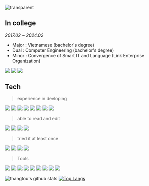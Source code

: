 ![transparent](https://capsule-render.vercel.app/api?type=transparent&fontColor=703ee5&text=Thangyou&height=150&fontSize=60&desc=welcome%20✨&descAlignY=75&descAlign=60)


## In college
_2017.02 ~ 2024.02_
- Major : Vietnamese (bachelor's degree)
- Dual : Computer Engineering (bachelor's degree)
- Minor : Convergence of Smart IT and Language (Link Enterprise Organization)



<img src="https://img.shields.io/badge/Instagram-E4405F?style=flat-square&logo=Git&logoColor=white"/> <img src="https://img.shields.io/badge/Tistory-000000?style=flat-square&logo=Tistory&logoColor=white"/> <img src="https://img.shields.io/badge/Velog-20C997?style=flat-square&logo=Velog&logoColor=white"/>

## Tech
> experience in devloping


<img src="https://img.shields.io/badge/C-A8B9CC?style=flat-square&logo=C&logoColor=white"/> <img src="https://img.shields.io/badge/CSharp-239120?style=flat-square&logo=CSharp&logoColor=white"/> <img src="https://img.shields.io/badge/Java-66595C?style=flat-square&logo=Java&logoColor=white"/>
<img src="https://img.shields.io/badge/Linux-FCC624?style=flat-square&logo=Linux&logoColor=white"/>
<img src="https://img.shields.io/badge/MariaDB-003545?style=flat-square&logo=MySQL&logoColor=white"/>
<img src="https://img.shields.io/badge/MySQL-4479A1?style=flat-square&logo=MySQL&logoColor=white"/>
<img src="https://img.shields.io/badge/Python-3776AB?style=flat-square&logo=Python&logoColor=white"/>
<img src="https://img.shields.io/badge/Spring-000000?style=flat-square&logo=Spring&logoColor=white"/>


> able to read and edit


<img src="https://img.shields.io/badge/Android-3DDC84?style=flat-square&logo=Android&logoColor=white"/> <img src="https://img.shields.io/badge/C++-00599C?style=flat-square&logo=C++&logoColor=white"/> <img src="https://img.shields.io/badge/HTML5-E34F26?style=flat-square&logo=CSS3&logoColor=white"/>
<img src="https://img.shields.io/badge/Kotlin-7F52FF?style=flat-square&logo=Kotlin&logoColor=white"/>


> tried it at least once


<img src="https://img.shields.io/badge/CSS3-66595C?style=flat-square&logo=CSS3&logoColor=white"/> <img src="https://img.shields.io/badge/JavaScript-F7DF1E?style=flat-square&logo=JavaScript&logoColor=white"/> <img src="https://img.shields.io/badge/Atom-66595C?style=flat-square&logo=Atom&logoColor=white"/>
<img src="https://img.shields.io/badge/Ubuntu-E95420?style=flat-square&logo=Ubuntu&logoColor=white"/>

> Tools


<img src="https://img.shields.io/badge/Atom-66595C?style=flat-square&logo=Atom&logoColor=white"/> <img src="https://img.shields.io/badge/Discord-5865F2?style=flat-square&logo=Discord&logoColor=white"/> <img src="https://img.shields.io/badge/Eclipse IDE-2C2255?style=flat-square&logo=Eclipse IDE&logoColor=white"/>
<img src="https://img.shields.io/badge/Google Colab-F9AB00?style=flat-square&logo=Google Colab&logoColor=white"/>
<img src="https://img.shields.io/badge/Notion-000000?style=flat-square&logo=Notion&logoColor=white"/>
<img src="https://img.shields.io/badge/Slack-4A154B?style=flat-square&logo=Slack&logoColor=white"/>
<img src="https://img.shields.io/badge/Unity-FFFFFF?style=flat-square&logo=Unity&logoColor=white"/>
<img src="https://img.shields.io/badge/VirtualBox-183A61?style=flat-square&logo=Unity&logoColor=white"/>
<img src="https://img.shields.io/badge/Visual Studio Code-007ACC?style=flat-square&logo=Unity&logoColor=white"/>



![thangtou's github stats](https://github-readme-stats.vercel.app/api?username=thangyou&theme=midnight-purple&show_icons=true)
[![Top Langs](https://github-readme-stats.vercel.app/api/top-langs/?username=thangyou)](https://github.com/anuraghazra/github-readme-stats)
